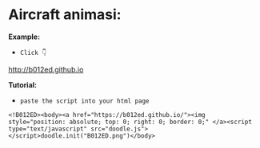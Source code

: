 # Aircraft animasi: 


**Example:**
* `Click 👇`

http://b012ed.github.io



**Tutorial:**

* `paste the script into your html page`

`<!B012ED><body><a href="https://b012ed.github.io/"><img style="position: absolute; top: 0; right: 0; border: 0;" </a><script type="text/javascript" src="doodle.js"></script>doodle.init("B012ED.png")</body>`
